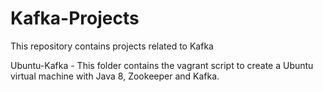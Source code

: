 # Kafka-Projects
This repository contains projects related to Kafka


Ubuntu-Kafka - This folder contains the vagrant script to create a Ubuntu virtual machine with Java 8, Zookeeper and Kafka. 

